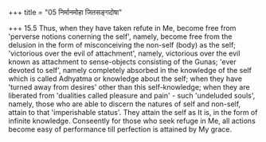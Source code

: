 +++
title = "05 निर्मानमोहा जितसङ्गदोषा"

+++
15.5 Thus, when they have taken refute in Me, become free from 'perverse notions conerning the self', namely, become free from the delusion in the form of misconceiving the non-self (body) as the self; 'victorious over the evil of attachment', namely, victorious over the evil known as attachment to sense-objects consisting of the Gunas; 'ever devoted to self', namely completely absorbed in the knowledge of the self which is called Adhyatma or knowledge about the self; when they have 'turned away from desires' other than this self-knowledge; when they are liberated from 'dualities called pleasure and pain' - such 'undeluded souls',
namely, those who are able to discern the natures of self and non-self,
attain to that 'imperishable status'. They attain the self as It is, in the form of infinite knowledge. Conseently for those who seek refuge in Me, all actions become easy of performance till perfection is attained by My grace.
